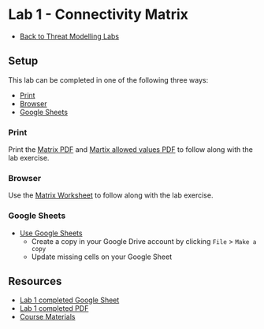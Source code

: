 # Lab 1 - Connectivity Matrix

- [Back to Threat Modelling Labs](/README.md)

## Setup

This lab can be completed in one of the following three ways:

- [Print](#print)
- [Browser](#browser)
- [Google Sheets](#google-sheets)

### Print

Print the [Matrix PDF](lab1-matrix.pdf) and [Martix allowed values PDF](lab1-matrix-allowed-values.pdf) to follow along with the lab exercise.

### Browser

Use the [Matrix Worksheet](WORKSHEET.md) to follow along with the lab exercise.

### Google Sheets

- [Use Google Sheets](https://docs.google.com/spreadsheets/d/1V3HvoqMOK763asDTPZYpT1wn-f0zZ18CjYf15GTKrqA/edit?usp=sharing)
  - Create a copy in your Google Drive account by clicking `File` > `Make a copy`
  - Update missing cells on your Google Sheet

## Resources
- [Lab 1 completed Google Sheet](https://docs.google.com/spreadsheets/d/13Koss8WzxFAhJeqiMTJOy0KG8_TGtSiy7w5C27XjccM/edit?usp=sharing)
- [Lab 1 completed PDF](lab1-answers.pdf)
- [Course Materials](/course-materials#module-1)

